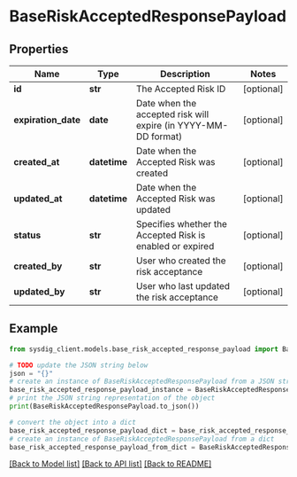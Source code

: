 # BaseRiskAcceptedResponsePayload


## Properties

Name | Type | Description | Notes
------------ | ------------- | ------------- | -------------
**id** | **str** | The Accepted Risk ID | [optional] 
**expiration_date** | **date** | Date when the accepted risk will expire (in YYYY-MM-DD format) | [optional] 
**created_at** | **datetime** | Date when the Accepted Risk was created | [optional] 
**updated_at** | **datetime** | Date when the Accepted Risk was updated | [optional] 
**status** | **str** | Specifies whether the Accepted Risk is enabled or expired | [optional] 
**created_by** | **str** | User who created the risk acceptance | [optional] 
**updated_by** | **str** | User who last updated the risk acceptance | [optional] 

## Example

```python
from sysdig_client.models.base_risk_accepted_response_payload import BaseRiskAcceptedResponsePayload

# TODO update the JSON string below
json = "{}"
# create an instance of BaseRiskAcceptedResponsePayload from a JSON string
base_risk_accepted_response_payload_instance = BaseRiskAcceptedResponsePayload.from_json(json)
# print the JSON string representation of the object
print(BaseRiskAcceptedResponsePayload.to_json())

# convert the object into a dict
base_risk_accepted_response_payload_dict = base_risk_accepted_response_payload_instance.to_dict()
# create an instance of BaseRiskAcceptedResponsePayload from a dict
base_risk_accepted_response_payload_from_dict = BaseRiskAcceptedResponsePayload.from_dict(base_risk_accepted_response_payload_dict)
```
[[Back to Model list]](../README.md#documentation-for-models) [[Back to API list]](../README.md#documentation-for-api-endpoints) [[Back to README]](../README.md)


